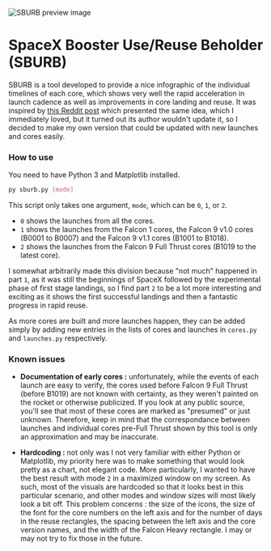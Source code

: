 ![SBURB preview image](https://i.imgur.com/3X19LEL.png)

# SpaceX Booster Use/Reuse Beholder (SBURB)

SBURB is a tool developed to provide a nice infographic of the individual timelines of each core, which shows very well the rapid acceleration in launch cadence as well as improvements in core landing and reuse. It was inspired by [this Reddit post](https://www.reddit.com/r/SpaceXLounge/comments/8jmn3e/spacex_recovery_history_preblock_5_graphic/) which presented the same idea, which I immediately loved, but it turned out its author wouldn't update it, so I decided to make my own version that could be updated with new launches and cores easily.

### How to use

You need to have Python 3 and Matplotlib installed.

```sh
py sburb.py [mode]
```

This script only takes one argument, `mode`, which can be `0`, `1`, or `2`.
* `0` shows the launches from all the cores.
* `1` shows the launches from the Falcon 1 cores, the Falcon 9 v1.0 cores (B0001 to B0007) and the Falcon 9 v1.1 cores (B1001 to B1018).
* `2` shows the launches from the Falcon 9 Full Thrust cores (B1019 to the latest core).

I somewhat arbitrarily made this division because "not much" happened in part `1`, as it was still the beginnings of SpaceX followed by the experimental phase of first stage landings, so I find part `2` to be a lot more interesting and exciting as it shows the first successful landings and then a fantastic progress in rapid reuse.

As more cores are built and more launches happen, they can be added simply by adding new entries in the lists of cores and launches in `cores.py` and `launches.py` respectively.

### Known issues

* **Documentation of early cores :** unfortunately, while the events of each launch are easy to verify, the cores used before Falcon 9 Full Thrust (before B1019) are not known with certainty, as they weren't painted on the rocket or otherwise publicized. If you look at any public source, you'll see that most of these cores are marked as "presumed" or just unknown. Therefore, keep in mind that the correspondance between launches and individual cores pre-Full Thrust shown by this tool is only an approximation and may be inaccurate.

* **Hardcoding :** not only was I not very familiar with either Python or Matplotlib, my priority here was to make something that would look pretty as a chart, not elegant code. More particularly, I wanted to have the best result with mode `2` in a maximized window on my screen. As such, most of the visuals are hardcoded so that it looks best in this particular scenario, and other modes and window sizes will most likely look a bit off. This problem concerns : the size of the icons, the size of the font for the core numbers on the left axis and for the number of days in the reuse rectangles, the spacing between the left axis and the core version names, and the width of the Falcon Heavy rectangle. I may or may not try to fix those in the future.